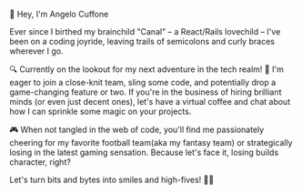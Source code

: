 👋 Hey, I'm Angelo Cuffone

Ever since I birthed my brainchild "Canal" – a React/Rails lovechild – I've been on a coding joyride, leaving trails of semicolons and curly braces wherever I go.

🔍 Currently on the lookout for my next adventure in the tech realm! 🚀 I'm eager to join a close-knit team, sling some code, and potentially drop a game-changing feature or two. If you're in the business of hiring brilliant minds (or even just decent ones), let's have a virtual coffee and chat about how I can sprinkle some magic on your projects.

🎮 When not tangled in the web of code, you'll find me passionately cheering for my favorite football team(aka my fantasy team) or strategically losing in the latest gaming sensation. Because let's face it, losing builds character, right?

Let's turn bits and bytes into smiles and high-fives! 👾✨
